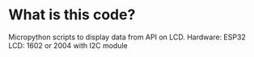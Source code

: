 # What is this code?
Micropython scripts to display data from API on LCD.
Hardware: ESP32
LCD: 1602 or 2004 with I2C module
